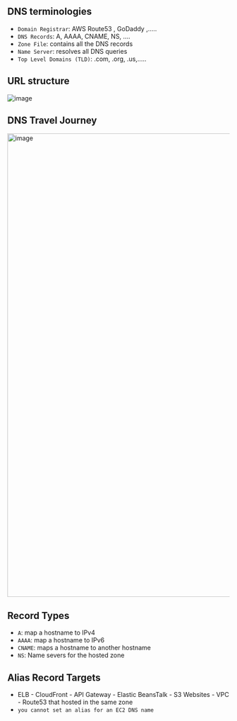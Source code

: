 

## DNS terminologies 
- `Domain Registrar`: AWS Route53 , GoDaddy ,.....
- `DNS Records`: A, AAAA, CNAME, NS, ....
- `Zone File`: contains all the DNS records
- `Name Server`: resolves all DNS queries
- `Top Level Domains (TLD)`: .com, .org, .us,.....

## URL structure
![image](https://user-images.githubusercontent.com/55510819/221405888-7e7e0256-fac0-42db-8054-b6bd2eab7f0a.png)

## DNS Travel Journey 
<img width="1047" alt="image" src="https://user-images.githubusercontent.com/55510819/221381490-95f403fd-0983-43de-a3f2-25528a5b7dd6.png">

## Record Types
- `A`: map a hostname to IPv4
- `AAAA`: map a hostname to IPv6
- `CNAME`: maps a hostname to another hostname
- `NS`: Name severs for the hosted zone


## Alias Record Targets
- ELB - CloudFront - API Gateway - Elastic BeansTalk - S3 Websites - VPC - Route53 that hosted in the same zone
- `you cannot set an alias for an EC2 DNS name`







